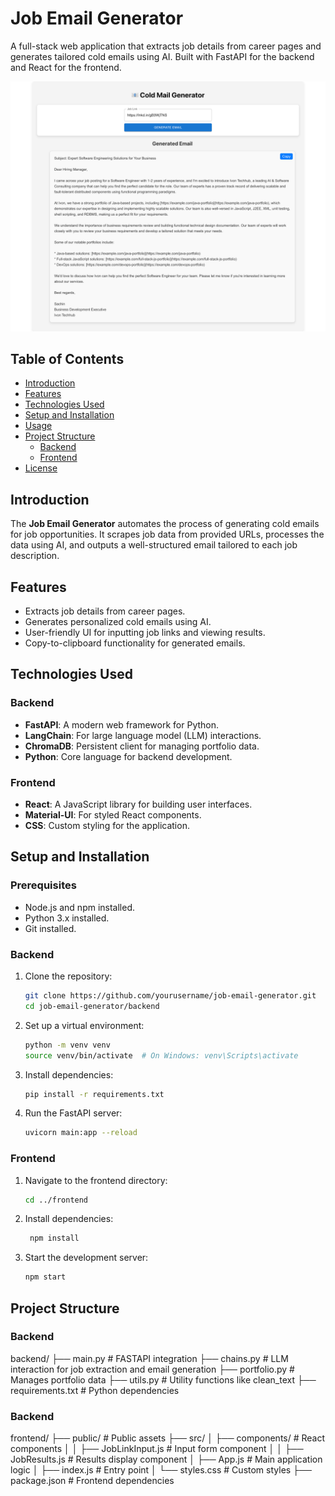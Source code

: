 # Job Email Generator

A full-stack web application that extracts job details from career pages and generates tailored cold emails using AI. Built with FastAPI for the backend and React for the frontend.

![UI Layout](image.png)

## Table of Contents

- [Introduction](#introduction)
- [Features](#features)
- [Technologies Used](#technologies-used)
- [Setup and Installation](#setup-and-installation)
- [Usage](#usage)
- [Project Structure](#project-structure)
  - [Backend](#backend)
  - [Frontend](#frontend)
- [License](#license)

## Introduction

The **Job Email Generator** automates the process of generating cold emails for job opportunities. It scrapes job data from provided URLs, processes the data using AI, and outputs a well-structured email tailored to each job description.

## Features

- Extracts job details from career pages.
- Generates personalized cold emails using AI.
- User-friendly UI for inputting job links and viewing results.
- Copy-to-clipboard functionality for generated emails.

## Technologies Used

### Backend
- **FastAPI**: A modern web framework for Python.
- **LangChain**: For large language model (LLM) interactions.
- **ChromaDB**: Persistent client for managing portfolio data.
- **Python**: Core language for backend development.

### Frontend
- **React**: A JavaScript library for building user interfaces.
- **Material-UI**: For styled React components.
- **CSS**: Custom styling for the application.

## Setup and Installation

### Prerequisites

- Node.js and npm installed.
- Python 3.x installed.
- Git installed.

### Backend

1. Clone the repository:
   ```bash
   git clone https://github.com/yourusername/job-email-generator.git
   cd job-email-generator/backend
   ```
   
2. Set up a virtual environment:
   ```bash
   python -m venv venv
   source venv/bin/activate  # On Windows: venv\Scripts\activate
   ```

3. Install dependencies:
   ```bash
   pip install -r requirements.txt
   ```

4. Run the FastAPI server:
   ```bash
   uvicorn main:app --reload
   ```

### Frontend

1. Navigate to the frontend directory:
   ```bash
   cd ../frontend
   ```
   
2. Install dependencies:
   ```bash
    npm install
   ```

3. Start the development server:
   ```bash
   npm start
   ```

## Project Structure

### Backend

backend/
├── main.py          # FASTAPI integration
├── chains.py        # LLM interaction for job extraction and email generation
├── portfolio.py     # Manages portfolio data
├── utils.py         # Utility functions like clean_text
├── requirements.txt # Python dependencies

### Backend

frontend/
├── public/           # Public assets
├── src/
│   ├── components/   # React components
│   │   ├── JobLinkInput.js   # Input form component
│   │   ├── JobResults.js     # Results display component
│   ├── App.js                # Main application logic
│   ├── index.js              # Entry point
│   └── styles.css            # Custom styles
├── package.json              # Frontend dependencies



